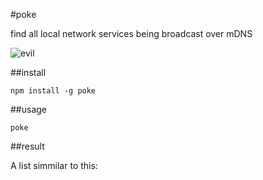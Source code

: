 #poke

find all local network services being broadcast over mDNS

![evil](http://i.imgur.com/P9G8F.jpg)

##install

    npm install -g poke

##usage

    poke

##result

A list simmilar to this:

````

````
